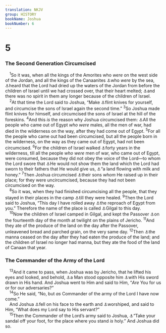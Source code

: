 ```yaml
---
translation: NKJV
group: HISTORY
bookName: Joshua 
bookNumber: 6
---
```


<div class="title"><h1>5</h1><h3>The Second Generation Circumcised</h3></div>
<span class="verse gios_5_1"> <sup>1</sup>So it was, when all the kings of the Amorites who <i>were</i> on the west side of the Jordan, and all the kings of the Canaanites <a data-toggle="tooltip" data-placement="bottom" title="Num. 13:29">⚓</a>who <i>were</i> by the sea, <a data-toggle="tooltip" data-placement="bottom" title="Ex. 15:14, 15">⚓</a>heard that the Lord had dried up the waters of the Jordan from before the children of Israel until we had crossed over, that their heart melted; <a data-toggle="tooltip" data-placement="bottom" title="Josh. 2:10, 11; 9:9; 1 Kin. 10:5">⚓</a>and there was no spirit in them any longer because of the children of Israel.<br/></span>
<span class="verse gios_5_2"> <sup>2</sup>At that time the Lord said to Joshua, “Make <a data-toggle="tooltip" data-placement="bottom" title="Ex. 4:25">⚓</a>flint knives for yourself, and circumcise the sons of Israel again the second time.” </span>
<span class="verse gios_5_3"><sup>3</sup>So Joshua made flint knives for himself, and circumcised the sons of Israel at the hill of the foreskins. </span>
<span class="verse gios_5_4"><sup>4</sup>And this <i>is</i> the reason why Joshua circumcised them: <a data-toggle="tooltip" data-placement="bottom" title="Num. 14:29; 26:64, 65; Deut. 2:14–16">⚓</a>All the people who came out of Egypt <i>who</i> <i>were</i> males, all the men of war, had died in the wilderness on the way, after they had come out of Egypt. </span>
<span class="verse gios_5_5"><sup>5</sup>For all the people who came out had been circumcised, but all the people born in the wilderness, on the way as they came out of Egypt, had not been circumcised. </span>
<span class="verse gios_5_6"><sup>6</sup>For the children of Israel walked <a data-toggle="tooltip" data-placement="bottom" title="Num. 14:33; Deut. 1:3; 29:5">⚓</a>forty years in the wilderness, till all the people <i>who</i> <i>were</i> men of war, who came out of Egypt, were consumed, because they did not obey the voice of the Lord—to whom the Lord swore that <a data-toggle="tooltip" data-placement="bottom" title="Num. 14:23, 29–35; 26:23–65; Heb. 3:11">⚓</a>He would not show them the land which the Lord had sworn to their fathers that He would give us, <a data-toggle="tooltip" data-placement="bottom" title="Ex. 3:8">⚓</a>“a land flowing with milk and honey.” </span>
<span class="verse gios_5_7"><sup>7</sup>Then Joshua circumcised <a data-toggle="tooltip" data-placement="bottom" title="Num. 14:31; Deut. 1:39">⚓</a>their sons <i>whom</i> He raised up in their place; for they were uncircumcised, because they had not been circumcised on the way.<br/></span>
<span class="verse gios_5_8"> <sup>8</sup>So it was, when they had finished circumcising all the people, that they stayed in their places in the camp <a data-toggle="tooltip" data-placement="bottom" title="Gen. 34:25">⚓</a>till they were healed. </span>
<span class="verse gios_5_9"><sup>9</sup>Then the Lord said to Joshua, “This day I have rolled away <a data-toggle="tooltip" data-placement="bottom" title="Gen. 34:14">⚓</a>the reproach of Egypt from you.” Therefore the name of the place is called <a data-toggle="tooltip" data-placement="bottom" title="Josh. 4:19">⚓</a>Gilgal to this day.<br/></span>
<span class="verse gios_5_10"> <sup>10</sup>Now the children of Israel camped in Gilgal, and kept the Passover <a data-toggle="tooltip" data-placement="bottom" title="Ex. 12:6; Num. 9:5">⚓</a>on the fourteenth day of the month at twilight on the plains of Jericho. </span>
<span class="verse gios_5_11"><sup>11</sup>And they ate of the produce of the land on the day after the Passover, unleavened bread and parched grain, on the very same day. </span>
<span class="verse gios_5_12"><sup>12</sup>Then <a data-toggle="tooltip" data-placement="bottom" title="Ex. 16:35">⚓</a>the manna ceased on the day after they had eaten the produce of the land; and the children of Israel no longer had manna, but they ate the food of the land of Canaan that year.<br/></span>
<div class="title"><h3>The Commander of the Army of the Lord</h3></div>
<span class="verse gios_5_13"> <sup>13</sup>And it came to pass, when Joshua was by Jericho, that he lifted his eyes and looked, and behold, <a data-toggle="tooltip" data-placement="bottom" title="Gen. 18:1, 2; 32:24, 30; Ex. 23:23; Num. 22:31; Zech. 1:8; Acts 1:10">⚓</a>a Man stood opposite him <a data-toggle="tooltip" data-placement="bottom" title="Num. 22:23; 1 Chr. 21:16">⚓</a>with His sword drawn in His hand. And Joshua went to Him and said to Him, “<i>Are</i> You for us or for our adversaries?”<br/></span>
<span class="verse gios_5_14"> <sup>14</sup>So He said, “No, but <i>as</i> Commander of the army of the Lord I have now come.”<br/> And Joshua <a data-toggle="tooltip" data-placement="bottom" title="Gen. 17:3; Num. 20:6">⚓</a>fell on his face to the earth and <a data-toggle="tooltip" data-placement="bottom" title="Ex. 34:8">⚓</a>worshiped, and said to Him, “What does my Lord say to His servant?”<br/></span>
<span class="verse gios_5_15"> <sup>15</sup>Then the Commander of the Lord’s army said to Joshua, <a data-toggle="tooltip" data-placement="bottom" title="Ex. 3:5; Acts 7:33">⚓</a>“Take your sandal off your foot, for the place where you stand <i>is</i> holy.” And Joshua did so.<br/></span>
